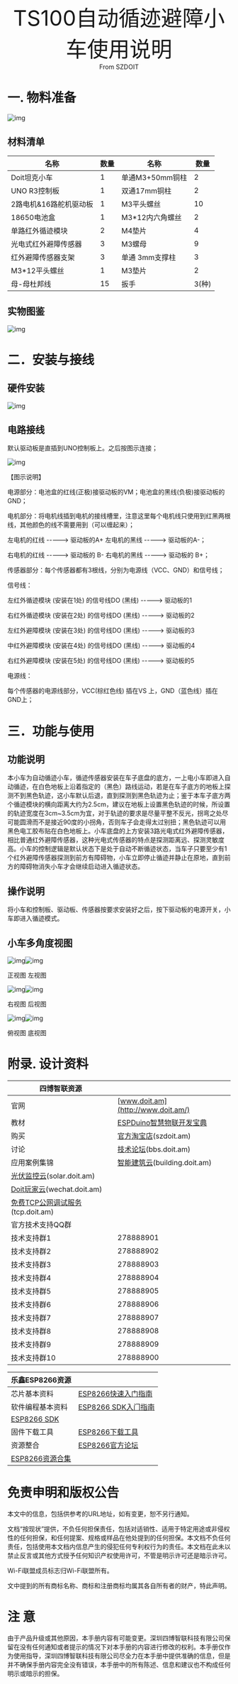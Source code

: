 <center><font size=10> TS100自动循迹避障小车使用说明 </center></font>
<center> From SZDOIT</center>



# 一.  物料准备

![img](wps1.jpg)

## 材料清单

| 名称                   | 数量 | 名称            | 数量  |
| ---------------------- | ---- | --------------- | ----- |
| Doit坦克小车           | 1    | 单通M3+50mm铜柱 | 2     |
| UNO R3控制板           | 1    | 双通17mm铜柱    | 2     |
| 2路电机&16路舵机驱动板 | 1    | M3平头螺丝      | 10    |
| 18650电池盒            | 1    | M3*12内六角螺丝 | 2     |
| 单路红外循迹模块       | 2    | M4垫片          | 4     |
| 光电式红外避障传感器   | 3    | M3螺母          | 9     |
| 红外避障传感器支架     | 3    | 单通 3mm支撑柱  | 3     |
| M3*12平头螺丝          | 1    | M3垫片          | 2     |
| 母-母杜邦线            | 15   | 扳手            | 3(种) |

## 实物图鉴

![img](wps2.jpg) 

# 二．安装与接线

## 硬件安装

![img](wps3.png) 

## 电路接线

  默认驱动板是直插到UNO控制板上。之后按图示连接；

![img](wps4.png) 

【图示说明】

电源部分：电池盒的红线(正极)接驱动板的VM；电池盒的黑线(负极)接驱动板的GND；

电机部分：将电机线插到电机的接线槽里，注意这里每个电机线只使用到红黑两根线，其他颜色的线不需要用到（可以缠起来）；

左电机的红线  ----->  驱动板的A+   左电机的黑线  ----->  驱动板的A-；

右电机的红线  ----->  驱动板的 B-   右电机的黑线  ----->  驱动板的 B+；

传感器部分：每个传感器都有3根线，分别为电源线（VCC、GND）和信号线；

信号线：

左红外循迹模块 (安装在1处) 的信号线DO (黑线) ----->  驱动板的1

右红外循迹模块 (安装在2处) 的信号线DO (黑线) ----->  驱动板的2

左红外避障模块 (安装在3处) 的信号线DO (黑线) ----->  驱动板的3

中红外避障模块 (安装在4处) 的信号线DO (黑线) ----->  驱动板的4

右红外避障模块 (安装在5处) 的信号线DO (黑线) ----->  驱动板的5

电源线：

每个传感器的电源线部分，VCC(棕红色线) 插在VS 上，GND（蓝色线）插在 GND上；

# 三．功能与使用

## 功能说明

本小车为自动循迹小车，循迹传感器安装在车子底盘的底方，一上电小车即进入自动循迹，在白色地板上沿着指定的（黑色）路线运动，若是在车子底方的地板上探测不到黑色轨迹，这小车默认后退，直到探测到黑色轨迹为止；鉴于本车子底方两个循迹模块的横向距离大约为2.5cm，建议在地板上设置黑色轨迹的时候，所设置的轨迹宽度在3cm~3.5cm为宜，对于轨迹的要求是尽量平整不反光，拐弯之处尽可能圆滑而不是接近90度的小拐角，否则车子会走得太过别扭；黑色轨迹可以用黑色电工胶布贴在白色地板上。小车底盘的上方安装3路光电式红外避障传感器，相比普通红外避障传感器，这种光电式传感器的特点是探测距离远、探测灵敏度高。小车的控制逻辑是默认状态下是处于自动不断循迹状态，当车子只要至少有1个红外避障传感器探测到前方有障碍物，小车立即停止循迹并静止在原地，直到前方的障碍物消失小车才会继续启动进入循迹状态。

## 操作说明

将小车和控制板、驱动板、传感器按要求安装好之后，按下驱动板的电源开关，小车即进入循迹模式。

## 小车多角度视图

![img](wps5.png)![img](wps6.png) 

正视图                                               左视图

![img](wps7.png)![img](wps8.png) 

右视图                                         后视图

![img](wps9.png)![img](wps10.png) 

俯视图                                     底视图

# 附录. 设计资料

| 四博智联资源                                           |                                                              |
| ------------------------------------------------------ | ------------------------------------------------------------ |
| 官网                                                   | [www.doit.am](http://www.doit.am/)                           |
| 教材                                                   | [ESPDuino智慧物联开发宝典](https://item.taobao.com/item.htm?spm=a1z10.3-c.w4002-7420449993.9.Bgp1Ll&id=520583000610) |
| 购买                                                   | [官方淘宝店](https://szdoit.taobao.com/)(szdoit.am)          |
| 讨论                                                   | [技术论坛](http://bbs.doit.am/forum.php)(bbs.doit.am)        |
| 应用案例集锦                                           | [智能建筑云](http://building.doit.am)(building.doit.am)      |
| [光伏监控云](http://solar.doit.am)(solar.doit.am)      |                                                              |
| [Doit玩家云](http://wechat.doit.am)(wechat.doit.am)    |                                                              |
| [免费TCP公网调试服务](http://tcp.doit.am)(tcp.doit.am) |                                                              |
| 官方技术支持QQ群                                       |                                                              |
| 技术支持群1                                            | 278888901                                                    |
| 技术支持群2                                            | 278888902                                                    |
| 技术支持群3                                            | 278888903                                                    |
| 技术支持群4                                            | 278888904                                                    |
| 技术支持群5                                            | 278888905                                                    |
| 技术支持群6                                            | 278888906                                                    |
| 技术支持群7                                            | 278888907                                                    |
| 技术支持群8                                            | 278888908                                                    |
| 技术支持群9                                            | 278888909                                                    |
| 技术支持群10                                           | 278888900                                                    |

| 乐鑫ESP8266资源                                              |                                                              |
| ------------------------------------------------------------ | ------------------------------------------------------------ |
| 芯片基本资料                                                 | [ESP8266快速入门指南](http://espressif.com/sites/default/files/documentation/esp8266_quick_start_guide_cn.pdf) |
| 软件编程基本资料                                             | [ESP8266 SDK⼊⻔指南](http://espressif.com/sites/default/files/documentation/2a-esp8266-sdk_getting_started_guide_cn.pdf) |
| [ESP8266 SDK](http://www.espressif.com/zh-hans/support/download/sdks-demos?keys=&field_type_tid[]=14) |                                                              |
| 固件下载工具                                                 | [ESP8266下载⼯具](http://www.espressif.com/zh-hans/support/download/other-tools?keys=&field_type_tid[]=14) |
| 资源整合                                                     | [ESP8266官⽅论坛](http://bbs.espressif.com/)                 |
| [ESP8266资源合集](http://www.espressif.com/zh-hans/products/hardware/esp8266ex/resources) |                                                              |

# 免责申明和版权公告

本文中的信息，包括供参考的URL地址，如有变更，恕不另行通知。 

文档“按现状”提供，不负任何担保责任，包括对适销性、适用于特定用途或非侵权性的任何担保，和任何提案、规格或样品在他处提到的任何担保。本文档不负任何责任，包括使用本文档内信息产生的侵犯任何专利权行为的责任。本文档在此未以禁止反言或其他方式授予任何知识产权使用许可，不管是明示许可还是暗示许可。 

Wi-Fi联盟成员标志归Wi-Fi联盟所有。

文中提到的所有商标名称、商标和注册商标均属其各自所有者的财产，特此声明。 

# 注 意

由于产品升级或其他原因，本手册内容有可能变更。深圳四博智联科技有限公司保留在没有任何通知或者提示的情况下对本手册的内容进行修改的权利。本手册仅作为使用指导，深圳四博智联科技有限公司尽全力在本手册中提供准确的信息，但是并不确保手册内容完全没有错误，本手册中的所有陈述、信息和建议也不构成任何明示或暗示的担保。